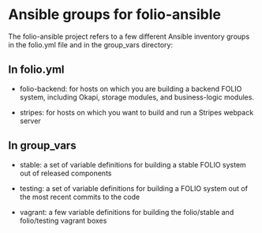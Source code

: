 # Ansible groups for folio-ansible

The folio-ansible project refers to a few different Ansible inventory
groups in the folio.yml file and in the group_vars directory:

## In folio.yml
* folio-backend: for hosts on which you are building a backend FOLIO
  system, including Okapi, storage modules, and business-logic
  modules.

* stripes: for hosts on which you want to build and run a Stripes
  webpack server

## In group_vars
* stable: a set of variable definitions for building a stable FOLIO
  system out of released components

* testing: a set of variable definitions for building a FOLIO system
  out of the most recent commits to the code

* vagrant: a few variable definitions for building the folio/stable
  and folio/testing vagrant boxes
